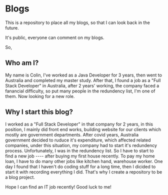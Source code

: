 # Blogs
This is a repository to place all my blogs, so that I can look back in the future.

It's public, everyone can comment on my blogs.

So, 
## Who am I?
My name is Colin, I've worked as a Java Developer for 3 years, then went to Australia and completed my master study. After that, I found a job as a "Full Stack Developer" in Australia, after 2 years' working, the company faced a fanancial difficulty, so put many people in the redundency list, I'm one of them. Now looking for a new role.

## Why I start this blog?
I worked as a "Full Stack Developer" in that company for 2 years, in this position, I mainly did front end works, building website for our clients which mostly are government departments. 
After covid years, Australia government decided to ruduce it's expenditure, which affected related companies, under this situation, my company had to start it's redundency process. Unfortunately, I was in the redundency list.
So I have to start to find a new job ---- after buying my first house recently. 
To pay my home loan, I have to do many other jobs like kitchen hand, warehouse worker. 
One day I found that I haven't do coding stuff for a long time, then I dicided to start it with recording everything I did. That's why I create a repository to be a blog project.

Hope I can find an IT job recently! Good luck to me!
